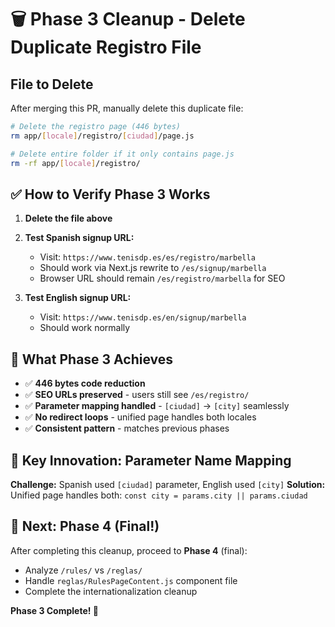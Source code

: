 # 🗑️ Phase 3 Cleanup - Delete Duplicate Registro File

## File to Delete

After merging this PR, manually delete this duplicate file:

```bash
# Delete the registro page (446 bytes)
rm app/[locale]/registro/[ciudad]/page.js

# Delete entire folder if it only contains page.js
rm -rf app/[locale]/registro/
```

## ✅ How to Verify Phase 3 Works

1. **Delete the file above**
2. **Test Spanish signup URL:**
   - Visit: `https://www.tenisdp.es/es/registro/marbella`
   - Should work via Next.js rewrite to `/es/signup/marbella`
   - Browser URL should remain `/es/registro/marbella` for SEO

3. **Test English signup URL:**
   - Visit: `https://www.tenisdp.es/en/signup/marbella`
   - Should work normally

## 🎯 What Phase 3 Achieves

- ✅ **446 bytes code reduction** 
- ✅ **SEO URLs preserved** - users still see `/es/registro/`
- ✅ **Parameter mapping handled** - `[ciudad]` → `[city]` seamlessly
- ✅ **No redirect loops** - unified page handles both locales
- ✅ **Consistent pattern** - matches previous phases

## 🔧 Key Innovation: Parameter Name Mapping

**Challenge:** Spanish used `[ciudad]` parameter, English used `[city]`
**Solution:** Unified page handles both: `const city = params.city || params.ciudad`

## 🔄 Next: Phase 4 (Final!)

After completing this cleanup, proceed to **Phase 4** (final):
- Analyze `/rules/` vs `/reglas/` 
- Handle `reglas/RulesPageContent.js` component file
- Complete the internationalization cleanup

**Phase 3 Complete! 🎉**
